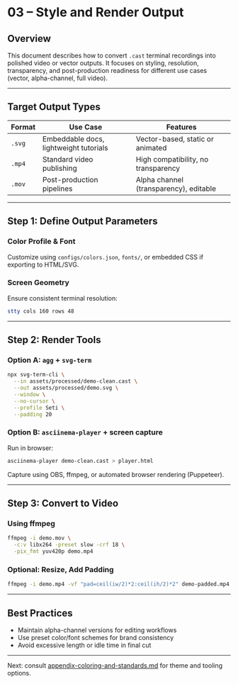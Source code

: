 # 03 – Style and Render Output

## Overview

This document describes how to convert `.cast` terminal recordings into polished video or vector outputs. It focuses on styling, resolution, transparency, and post-production readiness for different use cases (vector, alpha-channel, full video).

---

## Target Output Types

| Format | Use Case                               | Features                               |
| ------ | -------------------------------------- | -------------------------------------- |
| `.svg` | Embeddable docs, lightweight tutorials | Vector-based, static or animated       |
| `.mp4` | Standard video publishing              | High compatibility, no transparency    |
| `.mov` | Post-production pipelines              | Alpha channel (transparency), editable |

---

## Step 1: Define Output Parameters

### Color Profile & Font

Customize using `configs/colors.json`, `fonts/`, or embedded CSS if exporting to HTML/SVG.

### Screen Geometry

Ensure consistent terminal resolution:

```bash
stty cols 160 rows 48
```

---

## Step 2: Render Tools

### Option A: `agg` + `svg-term`

```bash
npx svg-term-cli \
  --in assets/processed/demo-clean.cast \
  --out assets/processed/demo.svg \
  --window \
  --no-cursor \
  --profile Seti \
  --padding 20
```

### Option B: `asciinema-player` + screen capture

Run in browser:

```bash
asciinema-player demo-clean.cast > player.html
```

Capture using OBS, ffmpeg, or automated browser rendering (Puppeteer).

---

## Step 3: Convert to Video

### Using ffmpeg

```bash
ffmpeg -i demo.mov \
  -c:v libx264 -preset slow -crf 18 \
  -pix_fmt yuv420p demo.mp4
```

### Optional: Resize, Add Padding

```bash
ffmpeg -i demo.mp4 -vf "pad=ceil(iw/2)*2:ceil(ih/2)*2" demo-padded.mp4
```

---

## Best Practices

* Maintain alpha-channel versions for editing workflows
* Use preset color/font schemes for brand consistency
* Avoid excessive length or idle time in final cut

---

Next: consult [appendix-coloring-and-standards.md](./appendix-coloring-and-standards.md) for theme and tooling options.
